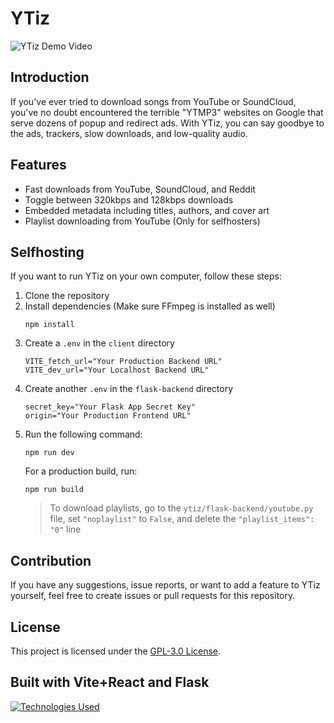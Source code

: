 # YTiz

![YTiz Demo Video](https://i.imgur.com/lSWhTTe.gif)

## Introduction

If you've ever tried to download songs from YouTube or SoundCloud, you've no doubt encountered the terrible "YTMP3" websites on Google that serve dozens of popup and redirect ads. With YTiz, you can say goodbye to the ads, trackers, slow downloads, and low-quality audio.

## Features

- Fast downloads from YouTube, SoundCloud, and Reddit
- Toggle between 320kbps and 128kbps downloads
- Embedded metadata including titles, authors, and cover art
- Playlist downloading from YouTube (Only for selfhosters)

## Selfhosting

If you want to run YTiz on your own computer, follow these steps:

1. Clone the repository
2. Install dependencies (Make sure FFmpeg is installed as well)
   ```
   npm install
   ```
3. Create a `.env` in the `client` directory
   ```
   VITE_fetch_url="Your Production Backend URL"
   VITE_dev_url="Your Localhost Backend URL"
   ```
4. Create another `.env` in the `flask-backend` directory
   ```
   secret_key="Your Flask App Secret Key"
   origin="Your Production Frontend URL"
   ```
5. Run the following command:
   ```
   npm run dev
   ```
   For a production build, run:
   ```
   npm run build
   ```
   > To download playlists, go to the `ytiz/flask-backend/youtube.py` file, set `"noplaylist"` to `False`, and delete the `"playlist_items": "0"` line

## Contribution

If you have any suggestions, issue reports, or want to add a feature to YTiz yourself, feel free to create issues or pull requests for this repository.

## License

This project is licensed under the [GPL-3.0 License](LICENSE).

## Built with Vite+React and Flask

[![Technologies Used](https://skillicons.dev/icons?i=vite,react,flask)](https://skillicons.dev)
